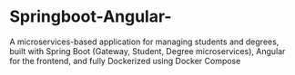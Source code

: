 # Springboot-Angular-
A microservices-based application for managing students and degrees, built with Spring Boot (Gateway, Student, Degree microservices), Angular for the frontend, and fully Dockerized using Docker Compose
